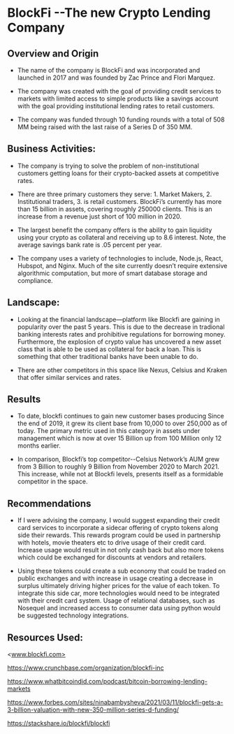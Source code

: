 # BlockFi --The new Crypto Lending Company

## Overview and Origin

* The name of the company is BlockFi and was incorporated and launched in 2017 and was founded by Zac Prince and Flori Marquez.

* The company was created with the goal of providing credit services to markets with limited access to simple products like a savings account with the goal providing institutional lending rates to retail customers. 

* The company was funded through 10 funding rounds with a total of 508 MM being raised with the last raise of a Series D of 350 MM. 




## Business Activities:
 * The company is trying to solve the problem of non-institutional customers getting loans for their crypto-backed assets at competitive rates. 

 * There are three primary customers they serve: 1. Market Makers, 2. Institutional traders, 3. is retail customers. BlockFi’s currently has more than 15 billion in assets, covering roughly 250000 clients. This is an increase from a revenue just short of 100 million in 2020. 

 * The largest benefit the company offers is the ability to gain liquidity using your crypto as collateral and receiving up to 8.6 interest. Note, the average savings bank rate is .05 percent per year. 

 * The company uses a variety of technologies to include, Node.js, React, Hubspot, and Nginx. Much of the site currently doesn’t require extensive algorithmic computation, but more of smart database storage and compliance. 


## Landscape:

* Looking at the financial landscape—platform like Blockfi are gaining in popularity over the past 5 years. This is due to the decrease in tradional banking interests rates and prohibitive regulations for borrowing money. Furthermore, the explosion of crypto value has uncovered a new asset class that is able to be used as collateral for back a loan. This is something that other traditional banks have been unable to do. 

* There are other competitors in this space like Nexus, Celsius and Kraken that offer similar services and rates. 



## Results

* To date, blockfi continues to gain new customer bases producing Since the end of 2019, it grew its client base from 10,000 to over 250,000 as of today. The primary metric used in this category in assets under management which is now at over 15 Billion up from 100 Million only 12 months earlier.

* In comparison, Blockfi’s top competitor--Celsius Network’s AUM grew from 3 Billion to roughly 9 Billion from November 2020 to March 2021. This increase, while not at Blockfi levels, presents itself as a formidable competitor in the space. 

## Recommendations

* If I were advising the company, I would suggest expanding their credit card services to incorporate a sidecar offering of crypto tokens along side their rewards. This rewards program could be used in partnership with hotels, movie theaters etc to drive usage of their credit card. Increase usage would result in not only cash back but also more tokens which could be exchanged for discounts at vendors and retailers.

* Using these tokens could create a sub economy that could be traded on public exchanges and with increase in usage creating a decrease in surplus ultimately driving higher prices for the value of each token. To integrate this side car, more technologies would need to be integrated with their credit card system. Usage of relational databases, such as Nosequel and increased access to consumer data using python would be suggested technology integrations. 

## Resources Used:
<www.blockfi.com>

<https://www.crunchbase.com/organization/blockfi-inc>

<https://www.whatbitcoindid.com/podcast/bitcoin-borrowing-lending-markets>

<https://www.forbes.com/sites/ninabambysheva/2021/03/11/blockfi-gets-a-3-billion-valuation-with-new-350-million-series-d-funding/>

<https://stackshare.io/blockfi/blockfi>

